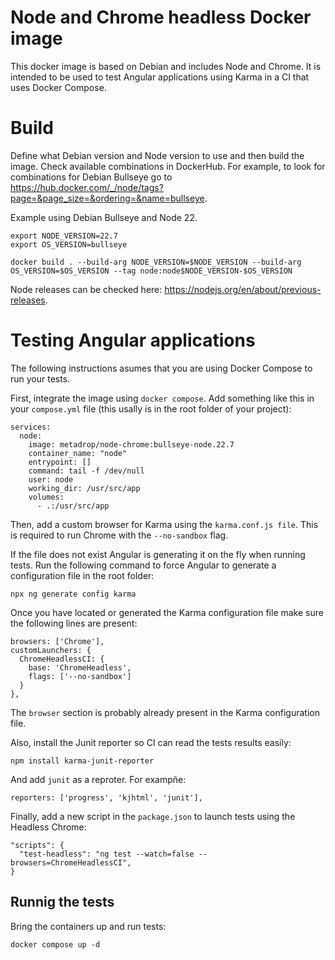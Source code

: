 # Node and Chrome headless Docker image

This docker image is based on Debian and includes Node and Chrome. It is intended to be used to test Angular applications using Karma in a CI that uses Docker Compose.

# Build

Define what Debian version and Node version to use and then build the image. Check available combinations in DockerHub. For example, to look for combinations for Debian Bullseye go to https://hub.docker.com/_/node/tags?page=&page_size=&ordering=&name=bullseye.

Example using Debian Bullseye and Node 22.


```
export NODE_VERSION=22.7
export OS_VERSION=bullseye

docker build . --build-arg NODE_VERSION=$NODE_VERSION --build-arg OS_VERSION=$OS_VERSION --tag node:node$NODE_VERSION-$OS_VERSION
```

Node releases can be checked here: https://nodejs.org/en/about/previous-releases.


# Testing Angular applications

The following instructions asumes that you are using Docker Compose to run your tests.

First, integrate the image using `docker compose`. Add something like this in your `compose.yml` file (this usally is in the root folder of your project):

```
services:
  node:
    image: metadrop/node-chrome:bullseye-node.22.7
    container_name: "node"
    entrypoint: []
    command: tail -f /dev/null
    user: node
    working_dir: /usr/src/app
    volumes:
      - .:/usr/src/app
```


Then, add a custom browser for Karma using the `karma.conf.js file`. This is required to run Chrome with the `--no-sandbox` flag.

If the file does not exist Angular is generating it on the fly when running tests. Run the following command to force Angular to generate a configuration file in the root folder:

```
npx ng generate config karma
```

Once you have located or generated the Karma configuration file make sure the following lines are present:

```
browsers: ['Chrome'],
customLaunchers: {
  ChromeHeadlessCI: {
    base: 'ChromeHeadless',
    flags: ['--no-sandbox']
  }
},
```

The `browser` section is probably already present in the Karma configuration file.

Also, install the Junit reporter so CI can read the tests results easily:

```
npm install karma-junit-reporter
```

And add `junit` as a reproter. For exampñe:

```
reporters: ['progress', 'kjhtml', 'junit'],
```

Finally, add a new script in the `package.json` to launch tests using the Headless Chrome:

```
"scripts": {
  "test-headless": "ng test --watch=false --browsers=ChromeHeadlessCI",
}
```



## Runnig the tests

Bring the containers up and run tests:

```
docker compose up -d


